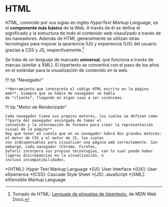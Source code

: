 # HTML

HTML, conocido por sus siglas en inglés _HyperText Markup Language_, es el **componente más básico** de la Web. A
través de él se define el significado y la estructura de todo el contenido web visaulizado a través de los naveadores.
Además de HTMl, generalmente se utilizan otras tecnologías para mejorar la apariencia (UI) y experiencia (UX) del
usuario gracias a CSS y JS, respectivamente.[^1]

Se trata de un lenguaje de marcado **universal**, que funciona a través de marcas (similar a XML). El hipertexto se
convertirá con el paso de los años en el estándar para la visualización de contenido en la web.

!!! tip "Navegador"

    **Herramienta que interpreta el código HTML escrito en la página web**. Siempre que se hable de navegador se habla
    de "cliente", llegando en algún caso a ser sinónimos.

!!! tip "Motor de Renderizado"

    Cada navegador tiene sus propios motores, los cuales se definen como **parte del navegador encargada de tomar el
    contenido y la información de formato para crear la representación visual de la página**.  
    Hay que tener en cuenta que en un navegador habrá dos grandes motores: el motor de CSS y el motor de JS, los cuales
    son indispensables para visualizar una página web correctamente. Sin embargo, cada navegador (Chrome, Firefox,
    Safari) incorpora sus propias tecnologías, con lo cual puede haber ligeras discrepancias en la visualización, o
    incluso incompatibilidades.


[^1]: Tomado de HTML: [Lenguaje de etiquetas de hipertexto](https://developer.mozilla.org/es/docs/Web/HTML), de MDN Web
      Docs.

*[HTML]: Hyper Text Markup Language
*[UI]: User Interface
*[UX]: User eXperience
*[CSS]: Cascade Style Sheet
*[JS]: JavaScript
*[XML]: eXtensible Markup Language
